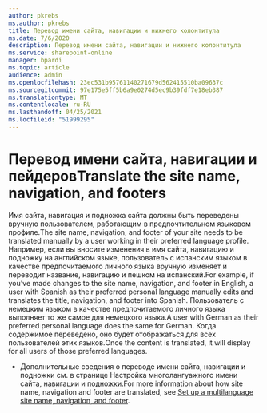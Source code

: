 ```yaml
---
author: pkrebs
ms.author: pkrebs
title: Перевод имени сайта, навигации и нижнего колонтитула
ms.date: 7/6/2020
description: Перевод имени сайта, навигации и нижнего колонтитула
ms.service: sharepoint-online
manager: bpardi
ms.topic: article
audience: admin
ms.openlocfilehash: 23ec531b95761140271679d562415510ba09637c
ms.sourcegitcommit: 97e175e5ff5b6a9e0274d5ec9b39fdf7e18eb387
ms.translationtype: MT
ms.contentlocale: ru-RU
ms.lasthandoff: 04/25/2021
ms.locfileid: "51999295"
---
```

# <a name="translate-the-site-name-navigation-and-footers"></a><span data-ttu-id="8d80f-103">Перевод имени сайта, навигации и пейдеров</span><span class="sxs-lookup"><span data-stu-id="8d80f-103">Translate the site name, navigation, and footers</span></span>
<span data-ttu-id="8d80f-104">Имя сайта, навигация и подножка сайта должны быть переведены вручную пользователем, работающим в предпочтительном языковом профиле.</span><span class="sxs-lookup"><span data-stu-id="8d80f-104">The site name, navigation, and footer of your site needs to be translated manually by a user working in their preferred language profile.</span></span> <span data-ttu-id="8d80f-105">Например, если вы вносите изменения в имя сайта, навигацию и подножку на английском языке, пользователь с испанским языком в качестве предпочитаемого личного языка вручную изменяет и переводит название, навигацию и пешком на испанский.</span><span class="sxs-lookup"><span data-stu-id="8d80f-105">For example, if you’ve made changes to the site name, navigation, and footer in English, a user with Spanish as their preferred personal language manually edits and translates the title, navigation, and footer into Spanish.</span></span> <span data-ttu-id="8d80f-106">Пользователь с немецким языком в качестве предпочитаемого личного языка выполняет то же самое для немецкого языка.</span><span class="sxs-lookup"><span data-stu-id="8d80f-106">A user with German as their preferred personal language does the same for German.</span></span> <span data-ttu-id="8d80f-107">Когда содержимое переведено, оно будет отображаться для всех пользователей этих языков.</span><span class="sxs-lookup"><span data-stu-id="8d80f-107">Once the content is translated, it will display for all users of those preferred languages.</span></span>  

- <span data-ttu-id="8d80f-108">Дополнительные сведения о переводе имени сайта, навигации и подножки см. в странице Настройка многолангуажного имени сайта, навигации и [подножки.](https://support.office.com/article/create-multilingual-communication-sites-pages-and-news-2bb7d610-5453-41c6-a0e8-6f40b3ed750c#bkmk_muitranslations)</span><span class="sxs-lookup"><span data-stu-id="8d80f-108">For more information about how site name, navigation and footer are translated, see [Set up a multilanguage site name, navigation, and footer](https://support.office.com/article/create-multilingual-communication-sites-pages-and-news-2bb7d610-5453-41c6-a0e8-6f40b3ed750c#bkmk_muitranslations).</span></span>
